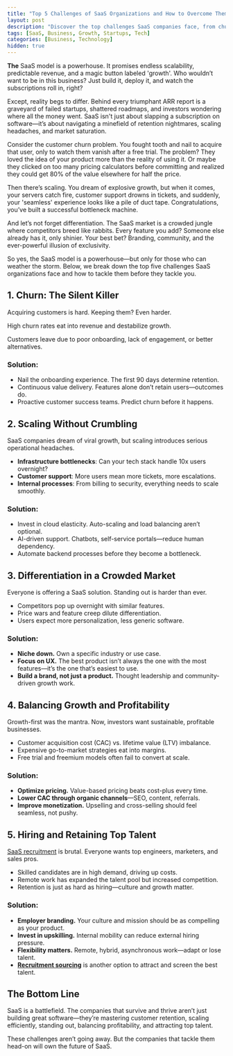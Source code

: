 ```yaml
---
title: "Top 5 Challenges of SaaS Organizations and How to Overcome Them"
layout: post
description: "Discover the top challenges SaaS companies face, from churn to scaling, and how to tackle them effectively to ensure long-term success."
tags: [SaaS, Business, Growth, Startups, Tech]
categories: [Business, Technology]
hidden: true
---
```


**The** SaaS model is a powerhouse. It promises endless scalability, predictable revenue, and a magic button labeled 'growth'. Who wouldn’t want to be in this business? Just build it, deploy it, and watch the subscriptions roll in, right?

Except, reality begs to differ. Behind every triumphant ARR report is a graveyard of failed startups, shattered roadmaps, and investors wondering where all the money went. SaaS isn't just about slapping a subscription on software—it’s about navigating a minefield of retention nightmares, scaling headaches, and market saturation.

Consider the customer churn problem. You fought tooth and nail to acquire that user, only to watch them vanish after a free trial. The problem? They loved the idea of your product more than the reality of using it. Or maybe they clicked on too many pricing calculators before committing and realized they could get 80% of the value elsewhere for half the price.

Then there’s scaling. You dream of explosive growth, but when it comes, your servers catch fire, customer support drowns in tickets, and suddenly, your 'seamless' experience looks like a pile of duct tape. Congratulations, you’ve built a successful bottleneck machine.

And let’s not forget differentiation. The SaaS market is a crowded jungle where competitors breed like rabbits. Every feature you add? Someone else already has it, only shinier. Your best bet? Branding, community, and the ever-powerful illusion of exclusivity.

So yes, the SaaS model is a powerhouse—but only for those who can weather the storm. Below, we break down the top five challenges SaaS organizations face and how to tackle them before they tackle you.

## 1. Churn: The Silent Killer

Acquiring customers is hard. Keeping them? Even harder.

High churn rates eat into revenue and destabilize growth.

Customers leave due to poor onboarding, lack of engagement, or better alternatives.

### Solution:

- Nail the onboarding experience. The first 90 days determine retention.
- Continuous value delivery. Features alone don’t retain users—outcomes do.
- Proactive customer success teams. Predict churn before it happens.

## 2. Scaling Without Crumbling

SaaS companies dream of viral growth, but scaling introduces serious operational headaches.

- **Infrastructure bottlenecks**: Can your tech stack handle 10x users overnight?
- **Customer support**: More users mean more tickets, more escalations.
- **Internal processes**: From billing to security, everything needs to scale smoothly.

### Solution:

- Invest in cloud elasticity. Auto-scaling and load balancing aren’t optional.
- AI-driven support. Chatbots, self-service portals—reduce human dependency.
- Automate backend processes before they become a bottleneck.

## 3. Differentiation in a Crowded Market

Everyone is offering a SaaS solution. Standing out is harder than ever.

- Competitors pop up overnight with similar features.
- Price wars and feature creep dilute differentiation.
- Users expect more personalization, less generic software.

### Solution:

- **Niche down.** Own a specific industry or use case.
- **Focus on UX.** The best product isn’t always the one with the most features—it’s the one that’s easiest to use.
- **Build a brand, not just a product.** Thought leadership and community-driven growth work.

## 4. Balancing Growth and Profitability

Growth-first was the mantra. Now, investors want sustainable, profitable businesses.

- Customer acquisition cost (CAC) vs. lifetime value (LTV) imbalance.
- Expensive go-to-market strategies eat into margins.
- Free trial and freemium models often fail to convert at scale.

### Solution:

- **Optimize pricing.** Value-based pricing beats cost-plus every time.
- **Lower CAC through organic channels**—SEO, content, referrals.
- **Improve monetization.** Upselling and cross-selling should feel seamless, not pushy.

## 5. Hiring and Retaining Top Talent

[SaaS recruitment](https://www.rentasourcer.com/saas-recruitment) is brutal. Everyone wants top engineers, marketers, and sales pros.

- Skilled candidates are in high demand, driving up costs.
- Remote work has expanded the talent pool but increased competition.
- Retention is just as hard as hiring—culture and growth matter.

### Solution:

- **Employer branding.** Your culture and mission should be as compelling as your product.
- **Invest in upskilling.** Internal mobility can reduce external hiring pressure.
- **Flexibility matters.** Remote, hybrid, asynchronous work—adapt or lose talent.
- [**Recruitment sourcing**](https://www.rentasourcer.com/candidate-sourcing) is another option to attract and screen the best talent.

## The Bottom Line

SaaS is a battlefield. The companies that survive and thrive aren’t just building great software—they’re mastering customer retention, scaling efficiently, standing out, balancing profitability, and attracting top talent.

These challenges aren’t going away. But the companies that tackle them head-on will own the future of SaaS.
